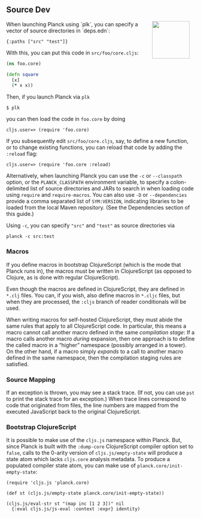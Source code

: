 ## Source Dev

<img width="100" align="right" style="margin: 0ex 1em" src="img/source-dev.jpg">
When launching Planck using `plk`, you can specify a vector of source directories in `deps.edn`:

```
{:paths ["src" "test"]}
```

With this, you can put this code in `src/foo/core.cljs`:

```clojure
(ns foo.core)

(defn square
  [x]
  (* x x))
```

Then, if you launch Planck via `plk`

```
$ plk
```

you can then load the code in `foo.core` by doing

```
cljs.user=> (require 'foo.core)
```

If you subsequently edit `src/foo/core.cljs`, say, to define a new function, or to change existing functions, you can reload that code by adding the `:reload` flag:

```
cljs.user=> (require 'foo.core :reload)
```

Alternatively, when launching Planck you can use the `-c` or `-​-​classpath` option, or the `PLANCK_CLASSPATH` environment variable, to specify a colon-delimited list of source directories and JARs to search in when loading code using `require` and `require-macros`. You can also use `-D` or `-​-​dependencies` provide a comma separated list of `SYM:VERSION`, indicating libraries to be loaded from the local Maven repository. (See the Dependencies section of this guide.)

Using `-c`, you can specify `"src"` and `"test"` as source directories via

```
planck -c src:test
```

### Macros

If you define macros in bootstrap ClojureScript (which is the mode that Planck runs in), the macros must be written in ClojureScript (as opposed to Clojure, as is done with regular ClojureScript).

Even though the macros are defined in ClojureScript, they are defined in `*.clj` files. You can, if you wish, also define macros in `*.cljc` files, but when they are processed, the `:cljs` branch of reader conditionals will be used.

When writing macros for self-hosted ClojureScript, they must abide the same rules that apply to all ClojureScript code. In particular, this means a macro cannot call another macro defined in the same _compilation stage_: If a macro calls another macro _during_ expansion, then one approach is to define the called macro in a “higher” namespace (possibly arranged in a tower). On the other hand, if a macro simply _expands_ to a call to another macro defined in the same namespace, then the compilation staging rules are satisfied.

### Source Mapping

If an exception is thrown, you may see a stack trace. (If not, you can use `pst` to print the stack trace for an exception.) When trace lines correspond to code that originated from files, the line numbers are mapped from the executed JavaScript back to the original ClojureScript. 

### Bootstrap ClojureScript

It is possible to make use of the `cljs.js` namespace within Planck. But, since Planck is built with the `:dump-core` ClojureScript compiler option set to `false`, calls to the 0-arity version of `cljs.js/empty-state` will produce a state atom which lacks `cljs.core` analysis metadata. To produce a populated compiler state atom, you can make use of `planck.core/init-empty-state`:

```
(require 'cljs.js 'planck.core)

(def st (cljs.js/empty-state planck.core/init-empty-state))

(cljs.js/eval-str st "(map inc [1 2 3])" nil
  {:eval cljs.js/js-eval :context :expr} identity)
```
